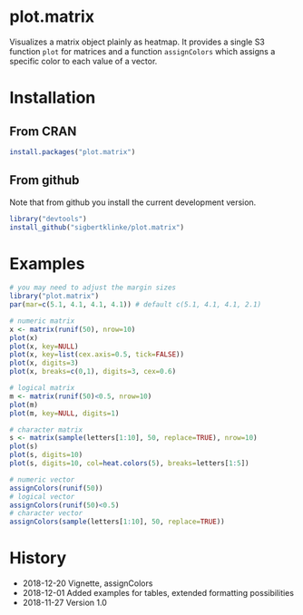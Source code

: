 # plot.matrix
Visualizes a matrix object plainly as heatmap. It provides a single S3 function `plot` for matrices and a function `assignColors` which assigns a specific color to each value of a vector.

# Installation  

## From CRAN

```R
install.packages("plot.matrix")
```

## From github

Note that from github you install the current development version.

```R
library("devtools")
install_github("sigbertklinke/plot.matrix")
```

# Examples

```R
# you may need to adjust the margin sizes
library("plot.matrix")
par(mar=c(5.1, 4.1, 4.1, 4.1)) # default c(5.1, 4.1, 4.1, 2.1)
```

```R
# numeric matrix
x <- matrix(runif(50), nrow=10)
plot(x)
plot(x, key=NULL)
plot(x, key=list(cex.axis=0.5, tick=FALSE))
plot(x, digits=3)
plot(x, breaks=c(0,1), digits=3, cex=0.6)
```

```R
# logical matrix
m <- matrix(runif(50)<0.5, nrow=10)
plot(m)
plot(m, key=NULL, digits=1)
```

```R
# character matrix
s <- matrix(sample(letters[1:10], 50, replace=TRUE), nrow=10)
plot(s)
plot(s, digits=10)
plot(s, digits=10, col=heat.colors(5), breaks=letters[1:5])
```

```R
# numeric vector
assignColors(runif(50))
# logical vector
assignColors(runif(50)<0.5) 
# character vector
assignColors(sample(letters[1:10], 50, replace=TRUE))
```

# History

  * 2018-12-20 Vignette, assignColors
  * 2018-12-01 Added examples for tables, extended formatting possibilities
  * 2018-11-27 Version 1.0
